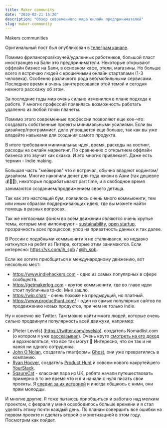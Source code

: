 ```yaml
---
title: Maker community
date: "2020-02-21 15:20"
description: "Обзор современного мира онлайн предпринимателей"
slug: maker-community
---
```


Makers communities

Оригинальный пост был опубликован в [телеграм канале](https://t.me/another_way_out/70).

Помимо фрилансеров/коучей/удаленных работников, большой пласт иностранцев на Бали это предприниматели. Некоторые открывают оффлайн бизнес на Бали, в основном кафе, отели, магазины. Но больше всего я встречаю людей с крошечными онлайн стартапами (1-3 человека). Особенно различного рода веб/мобильными сервисами. Последнее время я очень заинтересовался этой темой и сегодня немного расскажу об этом.

За последние годы мир очень сильно изменился в плане подхода к работе. У многих профессий появилась возможность работать удаленно из любой точки планеты.

Помимо этого современные профессии позволяют еще кое-что: создавать собственные проекты минимальными усилиями. Если вы дизайнер/программист, дело упрощается еще больше, так как вы уже владейте навыками для создания самого продукта.

В итоге требования минимальны: идея, время, расходы на хостинг, расходы на онлайн маркетинг. По сравнению с открытием оффлайн бизнеса это звучит как сказка. И это многих привлекает. Даже есть термин - Indie making.

Большая часть "мейкеров" что я встречал, обычно владеют кодингом/дизайном. Многие накопили денег для года жизни в Азии (так дешевле 💰🤷‍♂️), некоторые подрабатывают part time, и в свободное время занимаются созданием/продвижением своего детища.

Так как это настоящий бум, появилось очень много коммьюнити, тем или иным образом поддерживающих идею, где вы можете найти помощь в разных вопросах.

Так же негласным фоном во всем движении являются очень крутые темы, которые мне импонируют - [sustainability](https://ru.wikipedia.org/wiki/%D0%A3%D1%81%D1%82%D0%BE%D0%B9%D1%87%D0%B8%D0%B2%D0%BE%D1%81%D1%82%D1%8C_%D0%BE%D0%BA%D1%80%D1%83%D0%B6%D0%B0%D1%8E%D1%89%D0%B5%D0%B9_%D1%81%D1%80%D0%B5%D0%B4%D1%8B), [open startup](https://hackernoon.com/what-does-it-mean-to-be-an-open-startup-f4446984189), прозрачность всех процессов, упор на приватность данных и так далее.

В России с подобными коммьюнити я не сталкивался, но недавно наткнулся на ребят из Питера, которые этим занимаются. Если интересно: https://vk.com/ih_spb / [@ih_spb](t.me/ih_spb).

Если же хотите приобщиться к международному движению, вот несколько мест:

- https://www.indiehackers.com - одно из самых популярных в сфере сообществ.
- https://getmakerlog.com - крутое коммьюнити, где во главе идеи стоит публичные to-do. Мне зашло.
- https://wip.chat/ - очень похоже на предыдущий, но платный.
- https://www.producthunt.com/ - один из самых популярных сайтов по продвижению новых продуктов, при чем не только indie.

Ну и конечно же Twitter. Там можно найти много людей, которые очень сильно продвинули популярность всей движухи, например:

- [Pieter Levels] (https://twitter.com/levelsio), создатель Nomadlist.com (о котором я уже [рассказывал](https://t.me/another_way_out/41)). Очень круто [смотреть на его доход](https://nomadlist.com/open) и вдохновляться, что все так могут 🤑 Интересно, что он так и не нанял ни одного сотрудника.
- [John O'Nolan](https://twitter.com/JohnONolan), создатель платформы [Ghost](https://ghost.org), они уже превратились в компанию.
- [Ryan Hoover](https://twitter.com/rrhoover), создатель [Product Hunt](https://www.producthunt.com/) и совсем нового накрутейшего [YourStack](https://yourstack.com/).
- [SqaureCat](https://twitter.com/SquarecatWebDev) - классная пара из UK, ребята начали путешествовать примерно в то же время что и я и начали с нуля писать свои проекты. Я [следил за их историей](https://squarecat.io/) и иногда общаюсь с ними, они прям молодцы.

И многие другие. Я тоже пытаюсь приобщиться и работаю над мелким проектом, с февраля у меня освободилось больше времени и я стал уделять этому почти каждый день. По планам совершить все ошибки на первом проекте и сделать второй с монетизацией в этом году. Посмотрим как пойдет.

